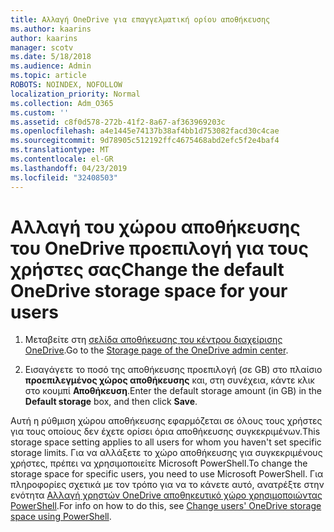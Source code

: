 ```yaml
---
title: Αλλαγή OneDrive για επαγγελματική ορίου αποθήκευσης
ms.author: kaarins
author: kaarins
manager: scotv
ms.date: 5/18/2018
ms.audience: Admin
ms.topic: article
ROBOTS: NOINDEX, NOFOLLOW
localization_priority: Normal
ms.collection: Adm_O365
ms.custom: ''
ms.assetid: c8f0d578-272b-41f2-8a67-af363969203c
ms.openlocfilehash: a4e1445e74137b38af4bb1d753082facd30c4cae
ms.sourcegitcommit: 9d78905c512192ffc4675468abd2efc5f2e4baf4
ms.translationtype: MT
ms.contentlocale: el-GR
ms.lasthandoff: 04/23/2019
ms.locfileid: "32408503"
---
```

# <a name="change-the-default-onedrive-storage-space-for-your-users"></a><span data-ttu-id="7545b-102">Αλλαγή του χώρου αποθήκευσης του OneDrive προεπιλογή για τους χρήστες σας</span><span class="sxs-lookup"><span data-stu-id="7545b-102">Change the default OneDrive storage space for your users</span></span>

1. <span data-ttu-id="7545b-103">Μεταβείτε στη [σελίδα αποθήκευσης του κέντρου διαχείρισης OneDrive](https://admin.onedrive.com/?v=StorageSettings).</span><span class="sxs-lookup"><span data-stu-id="7545b-103">Go to the [Storage page of the OneDrive admin center](https://admin.onedrive.com/?v=StorageSettings).</span></span>
    
2. <span data-ttu-id="7545b-104">Εισαγάγετε το ποσό της αποθήκευσης προεπιλογή (σε GB) στο πλαίσιο **προεπιλεγμένος χώρος αποθήκευσης** και, στη συνέχεια, κάντε κλικ στο κουμπί **Αποθήκευση**.</span><span class="sxs-lookup"><span data-stu-id="7545b-104">Enter the default storage amount (in GB) in the **Default storage** box, and then click **Save**.</span></span>
    
<span data-ttu-id="7545b-105">Αυτή η ρύθμιση χώρου αποθήκευσης εφαρμόζεται σε όλους τους χρήστες για τους οποίους δεν έχετε ορίσει όρια αποθήκευσης συγκεκριμένων.</span><span class="sxs-lookup"><span data-stu-id="7545b-105">This storage space setting applies to all users for whom you haven't set specific storage limits.</span></span> <span data-ttu-id="7545b-106">Για να αλλάξετε το χώρο αποθήκευσης για συγκεκριμένους χρήστες, πρέπει να χρησιμοποιείτε Microsoft PowerShell.</span><span class="sxs-lookup"><span data-stu-id="7545b-106">To change the storage space for specific users, you need to use Microsoft PowerShell.</span></span> <span data-ttu-id="7545b-107">Για πληροφορίες σχετικά με τον τρόπο για να το κάνετε αυτό, ανατρέξτε στην ενότητα [Αλλαγή χρηστών OneDrive αποθηκευτικό χώρο χρησιμοποιώντας PowerShell](https://go.microsoft.com/fwlink/?linkid=866402).</span><span class="sxs-lookup"><span data-stu-id="7545b-107">For info on how to do this, see [Change users' OneDrive storage space using PowerShell](https://go.microsoft.com/fwlink/?linkid=866402).</span></span>
  

